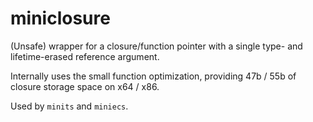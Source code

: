 # miniclosure

(Unsafe) wrapper for a closure/function pointer with a single type- and lifetime-erased reference argument.

Internally uses the small function optimization, providing 47b / 55b of closure storage space on x64 / x86.

Used by `minits` and `miniecs`.